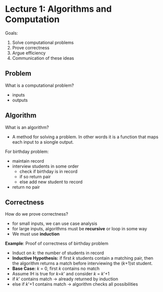 # Lecture 1: Algorithms and Computation

Goals:

1.  Solve computational problems
2.  Prove correctness
3.  Argue efficiency
4.  Communication of these ideas

## Problem

What is a computational problem? 
* inputs 
* outputs

## Algorithm

What is an algorithm? 
* A method for solving a problem. In other words it is a function that maps each input to a siongle output.

For birthday problem:
* maintain record 
* interview students in some order 
  * check if birthday is in record
  * if so return pair 
  * else add new student to record
* return no pair

## Correctness

How do we prove correctness?
* for small inputs, we can use case analysis
* for large inputs, algorithms must be **recursive** or loop in some way
* We must use **induction** 

**Example**: Proof of correctness of birthday problem

* Induct on *k*: the number of students in record
* **Inductive Hypothesis:** if first *k* students contain a matching pair, then the algorithm returns a match before interviewing the (*k*+1)st student.
* **Base Case:** *k* = 0, first *k* contains no match
* Assume IH is true for *k*=*k*' and consider *k* = *k*'+1
* if *k*' contains match &rarr; already returned by induction
* else if *k*'+1 contains match &rarr; algorithm checks all possibilities
